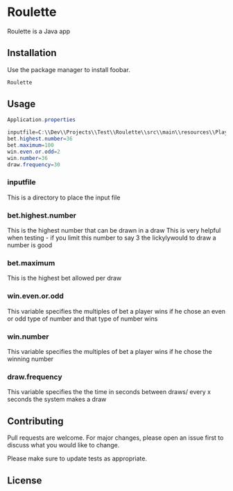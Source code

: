 # Roulette

Roulette is a Java app 

## Installation

Use the package manager to install foobar.

```bash
Roulette
```

## Usage

```Java
Application.properties

inputfile=C:\\Dev\\Projects\\Test\\Roulette\\src\\main\\resources\\Players.txt
bet.highest.number=36
bet.maximum=100
win.even.or.odd=2
win.number=36
draw.frequency=30
```

### inputfile
This is a directory to place the input file


### bet.highest.number
This is the highest number that can be drawn in a draw
This is very helpful when testing - if you limit this number to say 3 the lickylywould to draw a number is good 

### bet.maximum
This is the highest bet allowed per draw

### win.even.or.odd
This variable specifies the multiples of bet a player wins if he chose an even or odd type of number and that type of number wins

### win.number
This variable specifies the multiples of bet a player wins if he chose the winning number

### draw.frequency
This variable specifies the the time in seconds between draws/ every x seconds the system makes a draw



## Contributing
Pull requests are welcome. For major changes, please open an issue first to discuss what you would like to change.

Please make sure to update tests as appropriate.

## License
